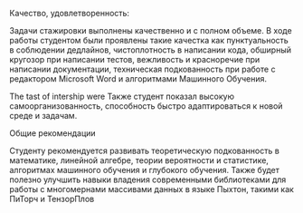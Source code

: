 Качество, удовлетворенность:

Задачи стажировки выполнены качественно и с полном объеме.
В ходе работы студентом были проявлены такие качестка как пунктуальность в соблюдении дедлайнов, чистоплотность в написании кода, обширный кругозор при написании тестов, вежливость и красноречие при написании документации, техническая подкованность при работе с редактором Microsoft Word и алгоритмами Машинного Обучения.

The tast of intership were 
Также студент показал высокую самоорганизованность, способность быстро адаптироваться к новой среде и задачам. 

Общие рекомендации

Студенту рекомендуется развивать теоретическую подкованность в математике, линейной алгебре, теории вероятности и статистике, алгоритмах машинного обучения и глубокого обучения.
Также будет полезно улучшить навыки владения современными библиотеками для работы с многомернами массивами данных в языке Пыхтон, такими как ПиТорч и ТензорПлов